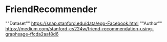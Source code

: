 # FriendRecommender
""Dataset""
https://snap.stanford.edu/data/ego-Facebook.html
""Author""
https://medium.com/stanford-cs224w/friend-recommendation-using-graphsage-ffcda2aaf8d6
